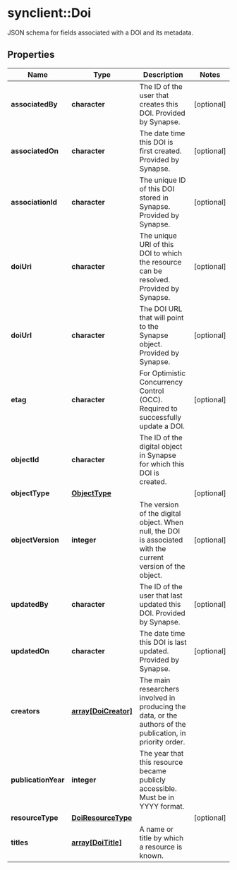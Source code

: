 # synclient::Doi

JSON schema for fields associated with a DOI and its metadata.
## Properties
Name | Type | Description | Notes
------------ | ------------- | ------------- | -------------
**associatedBy** | **character** | The ID of the user that creates this DOI. Provided by Synapse. | [optional] 
**associatedOn** | **character** | The date time this DOI is first created. Provided by Synapse. | [optional] 
**associationId** | **character** | The unique ID of this DOI stored in Synapse. Provided by Synapse. | [optional] 
**doiUri** | **character** | The unique URI of this DOI to which the resource can be resolved. Provided by Synapse. | [optional] 
**doiUrl** | **character** | The DOI URL that will point to the Synapse object. Provided by Synapse. | [optional] 
**etag** | **character** | For Optimistic Concurrency Control (OCC). Required to successfully update a DOI. | [optional] 
**objectId** | **character** | The ID of the digital object in Synapse for which this DOI is created. | 
**objectType** | [**ObjectType**](ObjectType.md) |  | [optional] 
**objectVersion** | **integer** | The version of the digital object. When null, the DOI is associated with the current version of the object. | [optional] 
**updatedBy** | **character** | The ID of the user that last updated this DOI. Provided by Synapse. | [optional] 
**updatedOn** | **character** | The date time this DOI is last updated. Provided by Synapse. | [optional] 
**creators** | [**array[DoiCreator]**](DoiCreator.md) | The main researchers involved in producing the data, or the authors of the publication, in priority order.  | 
**publicationYear** | **integer** | The year that this resource became publicly accessible. Must be in YYYY format. | 
**resourceType** | [**DoiResourceType**](DoiResourceType.md) |  | [optional] 
**titles** | [**array[DoiTitle]**](DoiTitle.md) | A name or title by which a resource is known. | 


